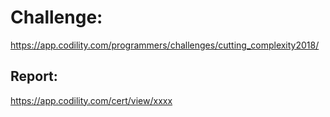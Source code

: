 ﻿# Challenge: 
https://app.codility.com/programmers/challenges/cutting_complexity2018/

## Report:
https://app.codility.com/cert/view/xxxx